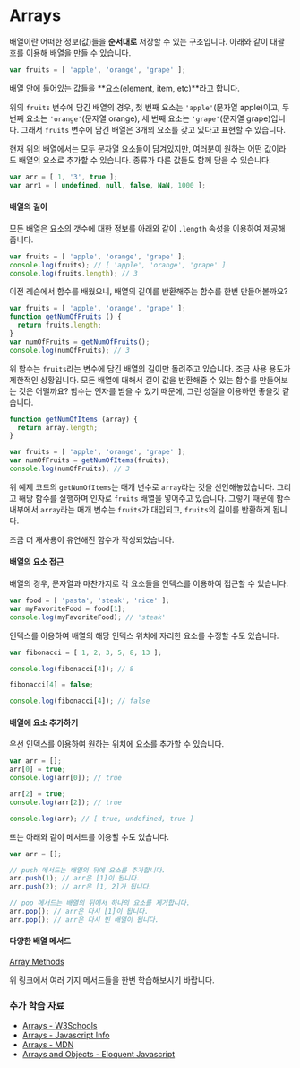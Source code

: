 # Arrays

배열이란 어떠한 정보(값)들을 **순서대로** 저장할 수 있는 구조입니다. 아래와 같이 대괄호를 이용해 배열을 만들 수 있습니다.

```javascript
var fruits = [ 'apple', 'orange', 'grape' ];
```

배열 안에 들어있는 값들을 **요소(element, item, etc)**라고 합니다.

위의 `fruits` 변수에 담긴 배열의 경우, 첫 번째 요소는 `'apple'`(문자열 apple)이고, 두 번째 요소는 `'orange'`(문자열 orange), 세 번째 요소는 `'grape'`(문자열 grape)입니다. 그래서 `fruits` 변수에 담긴 배열은 3개의 요소를 갖고 있다고 표현할 수 있습니다. &#x20;

현재 위의 배열에서는 모두 문자열 요소들이 담겨있지만, 여러분이 원하는 어떤 값이라도 배열의 요소로 추가할 수 있습니다. 종류가 다른 값들도 함께 담을 수 있습니다.

```javascript
var arr = [ 1, '3', true ];
var arr1 = [ undefined, null, false, NaN, 1000 ];
```

#### 배열의 길이

모든 배열은 요소의 갯수에 대한 정보를 아래와 같이 `.length` 속성을 이용하여 제공해줍니다.

```javascript
var fruits = [ 'apple', 'orange', 'grape' ];
console.log(fruits); // [ 'apple', 'orange', 'grape' ]
console.log(fruits.length); // 3
```

이전 레슨에서 함수를 배웠으니, 배열의 길이를 반환해주는 함수를 한번 만들어볼까요?

```javascript
var fruits = [ 'apple', 'orange', 'grape' ];
function getNumOfFruits () {
  return fruits.length;
}
var numOfFruits = getNumOfFruits();
console.log(numOfFruits); // 3
```

위 함수는 `fruits`라는 변수에 담긴 배열의 길이만 돌려주고 있습니다. 조금 사용 용도가 제한적인 상황입니다. 모든 배열에 대해서 길이 값을 반환해줄 수 있는 함수를 만들어보는 것은 어떨까요? 함수는 인자를 받을 수 있기 때문에, 그런 성질을 이용하면 좋을것 같습니다.

```javascript
function getNumOfItems (array) {
  return array.length;
}

var fruits = [ 'apple', 'orange', 'grape' ];
var numOfFruits = getNumOfItems(fruits);
console.log(numOfFruits); // 3
```

위 예제 코드의 `getNumOfItems`는 매개 변수로 `array`라는 것을 선언해놓았습니다. 그리고 해당 함수를 실행하며 인자로 `fruits` 배열을 넣어주고 있습니다. 그렇기 때문에 함수 내부에서 `array`라는 매개 변수는 `fruits`가 대입되고, `fruits`의 길이를 반환하게 됩니다.

조금 더 재사용이 유연해진 함수가 작성되었습니다.

#### 배열의 요소 접근

배열의 경우, 문자열과 마찬가지로 각 요소들을 인덱스를 이용하여 접근할 수 있습니다.

```javascript
var food = [ 'pasta', 'steak', 'rice' ];
var myFavoriteFood = food[1];
console.log(myFavoriteFood); // 'steak'
```

인덱스를 이용하여 배열의 해당 인덱스 위치에 자리한 요소를 수정할 수도 있습니다.

```javascript
var fibonacci = [ 1, 2, 3, 5, 8, 13 ];

console.log(fibonacci[4]); // 8

fibonacci[4] = false;

console.log(fibonacci[4]); // false
```

#### 배열에 요소 추가하기

우선 인덱스를 이용하여 원하는 위치에 요소를 추가할 수 있습니다.

```javascript
var arr = [];
arr[0] = true;
console.log(arr[0]); // true

arr[2] = true;
console.log(arr[2]); // true

console.log(arr); // [ true, undefined, true ]
```

또는 아래와 같이 메서드를 이용할 수도 있습니다.

```javascript
var arr = [];

// push 메서드는 배열의 뒤에 요소를 추가합니다.
arr.push(1); // arr은 [1]이 됩니다.
arr.push(2); // arr은 [1, 2]가 됩니다.

// pop 메서드는 배열의 뒤에서 하나의 요소를 제거합니다.
arr.pop(); // arr은 다시 [1]이 됩니다.
arr.pop(); // arr은 다시 빈 배열이 됩니다.
```

#### 다양한 배열 메서드

[Array Methods](https://developer.mozilla.org/ko/docs/Web/JavaScript/Reference/Global\_Objects/Array#%EB%A9%94%EC%84%9C%EB%93%9C)

위 링크에서 여러 가지 메서드들을 한번 학습해보시기 바랍니다.

### 추가 학습 자료

* [Arrays - W3Schools](https://www.w3schools.com/js/js\_arrays.asp)
* [Arrays - Javascript Info](https://javascript.info/array)
* [Arrays - MDN](https://developer.mozilla.org/ko/docs/Web/JavaScript/Reference/Global\_Objects/Array)
* [Arrays and Objects - Eloquent Javascript](https://eloquentjavascript.net/04\_data.html)

